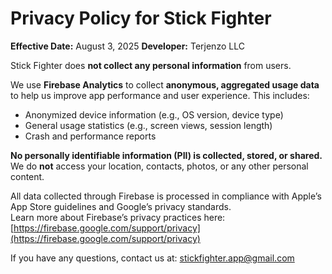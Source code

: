 # Privacy Policy for Stick Fighter

**Effective Date:** August 3, 2025 
**Developer:** Terjenzo LLC

Stick Fighter does **not collect any personal information** from users.

We use **Firebase Analytics** to collect **anonymous, aggregated usage data** to help us improve app performance and user experience. This includes:

- Anonymized device information (e.g., OS version, device type)  
- General usage statistics (e.g., screen views, session length)  
- Crash and performance reports

**No personally identifiable information (PII) is collected, stored, or shared.**  
We do **not** access your location, contacts, photos, or any other personal content.

All data collected through Firebase is processed in compliance with Apple’s App Store guidelines and Google’s privacy standards.  
Learn more about Firebase’s privacy practices here:  
[https://firebase.google.com/support/privacy](https://firebase.google.com/support/privacy)

If you have any questions, contact us at: stickfighter.app@gmail.com
